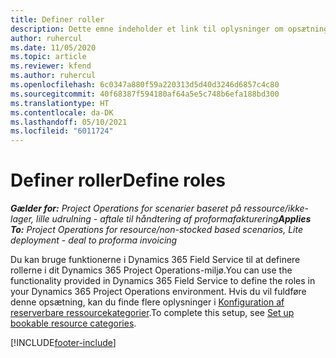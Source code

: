 ```yaml
---
title: Definer roller
description: Dette emne indeholder et link til oplysninger om opsætning af reserverbare ressourcekategorier.
author: ruhercul
ms.date: 11/05/2020
ms.topic: article
ms.reviewer: kfend
ms.author: ruhercul
ms.openlocfilehash: 6c0347a880f59a220313d5d40d3246d6857c4c80
ms.sourcegitcommit: 40f68387f594180af64a5e5c748b6efa188bd300
ms.translationtype: HT
ms.contentlocale: da-DK
ms.lasthandoff: 05/10/2021
ms.locfileid: "6011724"
---
```

# <a name="define-roles"></a><span data-ttu-id="14c4d-103">Definer roller</span><span class="sxs-lookup"><span data-stu-id="14c4d-103">Define roles</span></span>

<span data-ttu-id="14c4d-104">_**Gælder for:** Project Operations for scenarier baseret på ressource/ikke-lager, lille udrulning - aftale til håndtering af proformafakturering_</span><span class="sxs-lookup"><span data-stu-id="14c4d-104">_**Applies To:** Project Operations for resource/non-stocked based scenarios, Lite deployment - deal to proforma invoicing_</span></span>

<span data-ttu-id="14c4d-105">Du kan bruge funktionerne i Dynamics 365 Field Service til at definere rollerne i dit Dynamics 365 Project Operations-miljø.</span><span class="sxs-lookup"><span data-stu-id="14c4d-105">You can use the functionality provided in Dynamics 365 Field Service to define the roles in your Dynamics 365 Project Operations environment.</span></span> <span data-ttu-id="14c4d-106">Hvis du vil fuldføre denne opsætning, kan du finde flere oplysninger i [Konfiguration af reserverbare ressourcekategorier](/dynamics365/field-service/set-up-bookable-resource-categories).</span><span class="sxs-lookup"><span data-stu-id="14c4d-106">To complete this setup, see [Set up bookable resource categories](/dynamics365/field-service/set-up-bookable-resource-categories).</span></span>


[!INCLUDE[footer-include](../includes/footer-banner.md)]